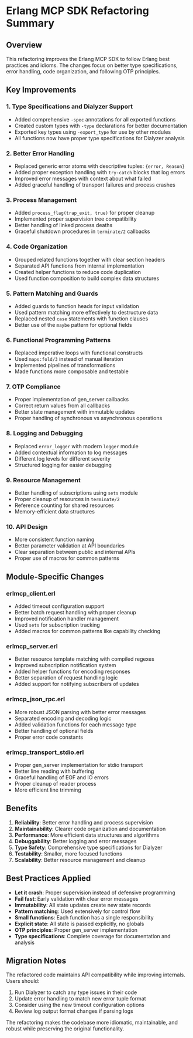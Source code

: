 # Erlang MCP SDK Refactoring Summary

## Overview

This refactoring improves the Erlang MCP SDK to follow Erlang best practices and idioms. The changes focus on better type specifications, error handling, code organization, and following OTP principles.

## Key Improvements

### 1. Type Specifications and Dialyzer Support

- Added comprehensive `-spec` annotations for all exported functions
- Created custom types with `-type` declarations for better documentation
- Exported key types using `-export_type` for use by other modules
- All functions now have proper type specifications for Dialyzer analysis

### 2. Better Error Handling

- Replaced generic error atoms with descriptive tuples: `{error, Reason}`
- Added proper exception handling with `try-catch` blocks that log errors
- Improved error messages with context about what failed
- Added graceful handling of transport failures and process crashes

### 3. Process Management

- Added `process_flag(trap_exit, true)` for proper cleanup
- Implemented proper supervision tree compatibility
- Better handling of linked process deaths
- Graceful shutdown procedures in `terminate/2` callbacks

### 4. Code Organization

- Grouped related functions together with clear section headers
- Separated API functions from internal implementation
- Created helper functions to reduce code duplication
- Used function composition to build complex data structures

### 5. Pattern Matching and Guards

- Added guards to function heads for input validation
- Used pattern matching more effectively to destructure data
- Replaced nested `case` statements with function clauses
- Better use of the `maybe` pattern for optional fields

### 6. Functional Programming Patterns

- Replaced imperative loops with functional constructs
- Used `maps:fold/3` instead of manual iteration
- Implemented pipelines of transformations
- Made functions more composable and testable

### 7. OTP Compliance

- Proper implementation of gen_server callbacks
- Correct return values from all callbacks
- Better state management with immutable updates
- Proper handling of synchronous vs asynchronous operations

### 8. Logging and Debugging

- Replaced `error_logger` with modern `logger` module
- Added contextual information to log messages
- Different log levels for different severity
- Structured logging for easier debugging

### 9. Resource Management

- Better handling of subscriptions using `sets` module
- Proper cleanup of resources in `terminate/2`
- Reference counting for shared resources
- Memory-efficient data structures

### 10. API Design

- More consistent function naming
- Better parameter validation at API boundaries
- Clear separation between public and internal APIs
- Proper use of macros for common patterns

## Module-Specific Changes

### erlmcp_client.erl

- Added timeout configuration support
- Better batch request handling with proper cleanup
- Improved notification handler management
- Used `sets` for subscription tracking
- Added macros for common patterns like capability checking

### erlmcp_server.erl

- Better resource template matching with compiled regexes
- Improved subscription notification system
- Added helper functions for encoding responses
- Better separation of request handling logic
- Added support for notifying subscribers of updates

### erlmcp_json_rpc.erl

- More robust JSON parsing with better error messages
- Separated encoding and decoding logic
- Added validation functions for each message type
- Better handling of optional fields
- Proper error code constants

### erlmcp_transport_stdio.erl

- Proper gen_server implementation for stdio transport
- Better line reading with buffering
- Graceful handling of EOF and IO errors
- Proper cleanup of reader process
- More efficient line trimming

## Benefits

1. **Reliability**: Better error handling and process supervision
2. **Maintainability**: Clearer code organization and documentation
3. **Performance**: More efficient data structures and algorithms
4. **Debuggability**: Better logging and error messages
5. **Type Safety**: Comprehensive type specifications for Dialyzer
6. **Testability**: Smaller, more focused functions
7. **Scalability**: Better resource management and cleanup

## Best Practices Applied

- **Let it crash**: Proper supervision instead of defensive programming
- **Fail fast**: Early validation with clear error messages
- **Immutability**: All state updates create new state records
- **Pattern matching**: Used extensively for control flow
- **Small functions**: Each function has a single responsibility
- **Explicit state**: All state is passed explicitly, no globals
- **OTP principles**: Proper gen_server implementation
- **Type specifications**: Complete coverage for documentation and analysis

## Migration Notes

The refactored code maintains API compatibility while improving internals. Users should:

1. Run Dialyzer to catch any type issues in their code
2. Update error handling to match new error tuple format
3. Consider using the new timeout configuration options
4. Review log output format changes if parsing logs

The refactoring makes the codebase more idiomatic, maintainable, and robust while preserving the original functionality.